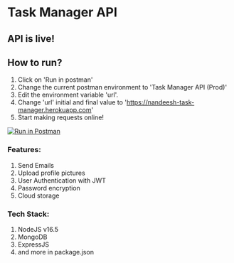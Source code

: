 # Task Manager API
## API is live!

## How to run?
1. Click on 'Run in postman'
2. Change the current postman environment to 'Task Manager API (Prod)'
3. Edit the environment variable 'url'.
4. Change 'url' initial and final value to 'https://nandeesh-task-manager.herokuapp.com'
5. Start making requests online!

[![Run in Postman](https://run.pstmn.io/button.svg)](https://god.postman.co/run-collection/a404d317ec3d64901aa3?action=collection%2Fimport#?env%5BTask%20Manager%20API%20(Prod)%5D=W3sia2V5IjoidXJsIiwidmFsdWUiOiIiLCJlbmFibGVkIjp0cnVlfSx7ImtleSI6ImF1dGhUb2tlbiIsInZhbHVlIjoiIiwiZW5hYmxlZCI6dHJ1ZX0seyJrZXkiOiJpZCIsInZhbHVlIjoiIiwiZW5hYmxlZCI6dHJ1ZX0seyJrZXkiOiJ0YXNrSWQiLCJ2YWx1ZSI6IiIsImVuYWJsZWQiOnRydWV9XQ==)


### Features:
1. Send Emails
2. Upload profile pictures
3. User Authentication with JWT
4. Password encryption
5. Cloud storage

### Tech Stack:
1. NodeJS v16.5
2. MongoDB
3. ExpressJS
4. and more in package.json
